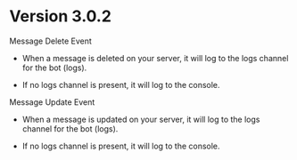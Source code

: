 # Version 3.0.2

Message Delete Event

- When a message is deleted on your server, it will log to the logs channel for the bot (logs).

- If no logs channel is present, it will log to the console.

Message Update Event

- When a message is updated on your server, it will log to the logs channel for the bot (logs).

- If no logs channel is present, it will log to the console.